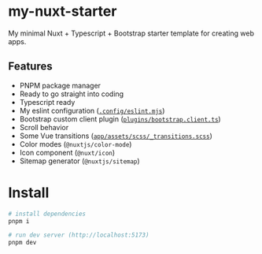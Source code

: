 # my-nuxt-starter

My minimal Nuxt + Typescript + Bootstrap starter template for creating web apps.

## Features
- PNPM package manager
- Ready to go straight into coding
- Typescript ready
- My eslint configuration ([`.config/eslint.mjs`](.config/eslint.mjs))
- Bootstrap custom client plugin ([`plugins/bootstrap.client.ts`](app/plugins/bootstrap.client.ts))
- Scroll behavior
- Some Vue transitions ([`app/assets/scss/_transitions.scss`](app/assets/scss/_transitions.scss))
- Color modes (`@nuxtjs/color-mode`)
- Icon component (`@nuxt/icon`)
- Sitemap generator (`@nuxtjs/sitemap`)

# Install

```sh
# install dependencies
pnpm i

# run dev server (http://localhost:5173)
pnpm dev
```
